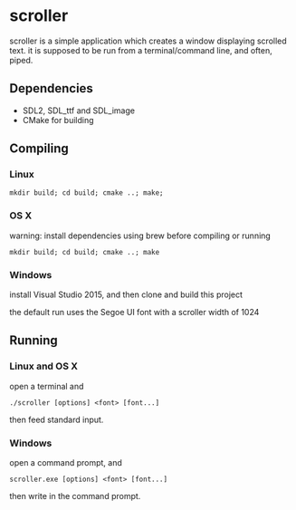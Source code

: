 # scroller
scroller is a simple application which creates a window displaying scrolled text. it is supposed to be run from a terminal/command line, and often, piped.

## Dependencies
- SDL2, SDL_ttf and SDL_image
- CMake for building

## Compiling
### Linux
```
mkdir build; cd build; cmake ..; make;
```

### OS X
warning: install dependencies using brew before compiling or running
```
mkdir build; cd build; cmake ..; make
```

### Windows
install Visual Studio 2015, and then clone and build this project

the default run uses the Segoe UI font with a scroller width of 1024

## Running
### Linux and OS X
open a terminal and
```
./scroller [options] <font> [font...]
```
then feed standard input.

### Windows
open a command prompt, and
```
scroller.exe [options] <font> [font...]
```
then write in the command prompt.
